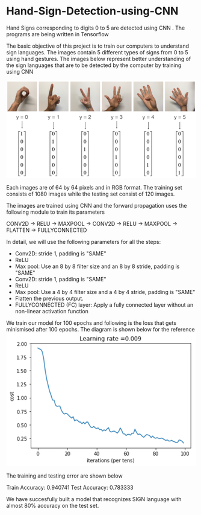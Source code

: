 # Hand-Sign-Detection-using-CNN
Hand Signs corresponding to digits 0 to 5 are detected using CNN . The programs are being written in Tensorflow


The basic objective of this project is to train our computers to understand sign languages. The images contain 5 different types of signs from 0 to 5 using hand gestures. The images below represent better understanding of the sign languages that are to be detected by the computer by training using CNN

<img src="signs.png" width ="700" >

Each images are of 64 by 64 pixels and in RGB format.
The training set consists of 1080 images while the testing set consist of 120 images.

The images are trained using CNN and the forward propagation uses the following module to train its parameters

CONV2D -> RELU -> MAXPOOL -> CONV2D -> RELU -> MAXPOOL -> FLATTEN -> FULLYCONNECTED

In detail, we will use the following parameters for all the steps:

 - Conv2D: stride 1, padding is "SAME"
 - ReLU
 - Max pool: Use an 8 by 8 filter size and an 8 by 8 stride, padding is "SAME"
 - Conv2D: stride 1, padding is "SAME"
 - ReLU
 - Max pool: Use a 4 by 4 filter size and a 4 by 4 stride, padding is "SAME"
 - Flatten the previous output.
 - FULLYCONNECTED (FC) layer: Apply a fully connected layer without an non-linear activation function
 
 
 We train our model for 100 epochs and following is the loss that gets minismised after 100 epochs. The diagram is shown below for the reference
 <img src="error.png" width ="700" >
 
 The training and testing error are shown below
 
Train Accuracy: 0.940741
Test Accuracy: 0.783333
 
 We have succesfully built a model that recognizes SIGN language with almost 80% accuracy on the test set. 
 
